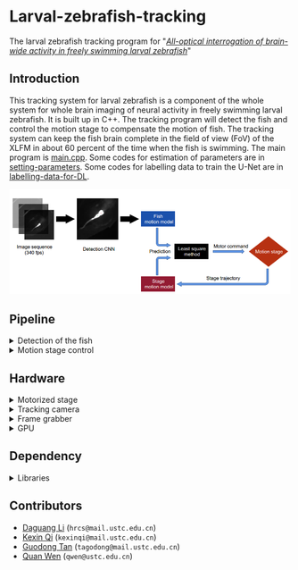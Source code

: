 # Larval-zebrafish-tracking

The larval zebrafish tracking program for "[*All-optical interrogation of brain-wide activity in freely swimming larval zebrafish*](https://www.biorxiv.org/content/10.1101/2023.05.24.542114v1)"

## Introduction

This tracking system for larval zebrafish is a component of the whole system for whole brain imaging of neural activity in freely swimming larval zebrafish. It is built up in C++. The tracking program will detect the fish and control the motion stage to compensate the motion of fish. The tracking system can keep the fish brain complete in the field of view (FoV) of the XLFM in about 60 percent of the time when the fish is swimming. The main program is [main.cpp](Track/main.cpp). Some codes for estimation of parameters are in [setting-parameters](setting-parameters). Some codes for labelling data to train the U-Net are in [labelling-data-for-DL](labelling-data-for-DL). 

![pipeline](figs/pipeline.PNG)

## Pipeline

<details>
<summary> Detection of the fish </summary>

We use a simple U-Net to detect fish head and yolk in real time. The codes for training and the trained network are in [U-net](U-net). 

</details>

<details>
<summary> Motion stage control </summary>

We adopted the model predictive control (MPC) method in [(1)](https://www.nature.com/articles/nmeth.4429) to control the X-Y motorized stage. We modeled the motion of the stage and the fsh, and then selected the optimal stage input by minimizing future tracking error. The main program of his part is [MPC_main.cpp](Track/MPC_main.cpp) which will call [MPC.cpp](Track/MPC.cpp).

1. Kim, D. H., Kim, J., Marques, J. C., Grama, A., Hildebrand, D. G., Gu, W., Li, J. M., and Robson, D. N. Pan-neuronal calcium imaging with cellular resolution in freely swimming zebrafsh. *Nature methods*, 14(11):1107–1114, 2017.

</details>

## Hardware

<details>
<summary> Motorized stage </summary>
Zolix SK25A-65SR
</details>

<details>
<summary> Tracking camera </summary>
A high-speed camera (0.8 ms exposure time, 340 fps, Basler aca2000-340kmNIR, Germany) to capture the lateral motion of the fish.
</details>

<details>
<summary> Frame grabber </summary>
BitFlow AXN-PC2-CL-1xE
</details>

<details>
<summary> GPU </summary>
NVIDIA GeForce RTX 3080
</details>

## Dependency

<details>
<summary> Libraries </summary>

- TensorRT 7.2.2.3
- CUDA 11.1
- CUDNN 8.2.0
- OpenCV 4.55
- FLTK 1.4.0  
  

</details>

## Contributors
- [Daguang Li](https://github.com/Ali0Li) (`hrcs@mail.ustc.edu.cn`)
- [Kexin Qi](https://github.com/kexin2016) (`kexinqi@mail.ustc.edu.cn`)
- [Guodong Tan](https://github.com/tagodong) (`tagodong@mail.ustc.edu.cn`)
- [Quan Wen](https://github.com/wenquan) (`qwen@ustc.edu.cn`)
